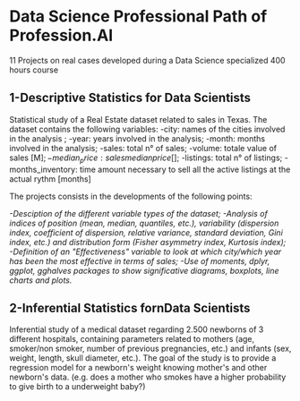 # Data Science Professional Path of Profession.AI
11 Projects on real cases developed during a Data Science specialized 400 hours course


## 1-Descriptive Statistics for Data Scientists

  Statistical study of a Real Estate dataset related to sales in Texas. The dataset contains the following variables: 
    -city: names of the cities involved in the analysis ;
    -year: years involved in the analysis;
    -month: months involved in the analysis;
    -sales: total n° of sales;
    -volume: totale value of sales [M$];
    -median_price: sales median price [$];
    -listings: total n° of listings;
    -months_inventory: time amount necessary to sell all the active listings at the actual rythm [months]
    
  
  The projects consists in the developments of the following points:
  
  *-Desciption of the different variable types of the dataset;*
  *-Analysis of indices of position (mean, median, quantiles, etc.), variability (dispersion index, coefficient of dispersion, relative variance, standard deviation,         Gini index, etc.) and distribution form (Fisher asymmetry index, Kurtosis index);*
  *-Definition of an "Effectiveness" variable to look at which city/which year has been the most effective in terms of sales;*
  *-Use of moments, dplyr, ggplot, gghalves packages to show significative diagrams, boxplots, line charts and plots.*
  
## 2-Inferential Statistics fornData Scientists

  Inferential study of a medical dataset regarding 2.500 newborns of 3 different hospitals, containing parameters related to mothers (age, smoker/non smoker, number of     previous pregnancies, etc.) and infants (sex, weight, length, skull diameter, etc.). The goal of the study is to provide a regression model for a newborn's weight       knowing mother's and other newborn's data. (e.g. does a mother who smokes have a higher probability to give birth to a underweight baby?)
  
  
